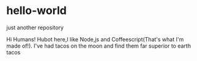 # hello-world
just another repository

Hi Humans!
Hubot here,I like Node,js and Coffeescript(That's what I'm made of!).
I've had tacos on the moon and find them far superior to earth tacos
